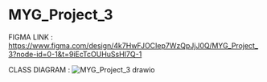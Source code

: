# MYG_Project_3

FIGMA LINK :
https://www.figma.com/design/4k7HwFJOCIep7WzQpJjJ0Q/MYG_Project_3?node-id=0-1&t=9iEcTcOUHuSsHI7Q-1

CLASS DIAGRAM :
![MYG_Project_3 drawio](https://github.com/WeeSeKk/MYG_Project_3/assets/113300702/a00a8d4c-634e-4b5e-a0ba-313d23b34e06)
